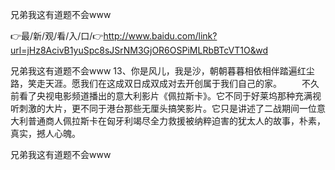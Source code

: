 兄弟我这有道题不会www

👉最/新/观/看/入/口/👉http://www.baidu.com/link?url=jHz8AcivB1yuSpc8sJSrNM3GjOR6OSPiMLRbBTcVT1O&wd

兄弟我这有道题不会www	13、你是风儿，我是沙，朝朝暮暮相依相伴踏遍红尘路，笑走天涯。愿我们在这成双日成双成对去开创属于我们自己的家。
　　不久前看了央视电影频道播出的意大利影片《佩拉斯卡》。它不同于好莱坞那种充满视听刺激的大片，更不同于港台那些无厘头搞笑影片。它只是讲述了二战期间一位意大利普通商人佩拉斯卡在匈牙利竭尽全力救援被纳粹迫害的犹太人的故事，朴素，真实，撼人心魄。


兄弟我这有道题不会www
